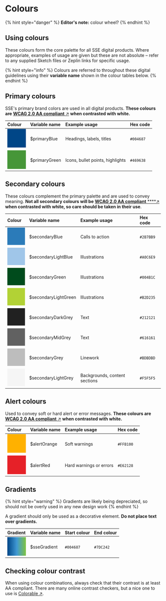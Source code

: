 # Colours

{% hint style="danger" %}
**Editor's note:** colour wheel?
{% endhint %}

## Using colours

These colours form the core palette for all SSE digital products. Where appropriate, examples of usage are given but these are not absolute – refer to any supplied Sketch files or Zeplin links for specific usage.

{% hint style="info" %}
Colours are referred to throughout these digital guidelines using their **variable name** shown in the colour tables below.
{% endhint %}

## Primary colours

SSE's primary brand colors are used in all digital products. **These colours are** [**WCAG 2.0 AA compliant** ↗](https://www.w3.org/TR/WCAG20/#visual-audio-contrast) **when contrasted with white.**

| **Colour** | **Variable name** | **Example usage** | **Hex code** |
| :--- | :--- | :--- | :--- |
| ![](../../.gitbook/assets/blue%20%282%29.png) | $primaryBlue | Headings, labels, titles | `#004687` |
| ![](../../.gitbook/assets/green%20%282%29.png) | $primaryGreen | Icons, bullet points, highlights | `#469638` |

## Secondary colours

These colours complement the primary palette and are used to convey meaning. **Not all secondary colours will be** [**WCAG 2.0 AA compliant**](https://www.w3.org/TR/WCAG20/#visual-audio-contrast)[ ****↗](https://www.w3.org/TR/WCAG20/#visual-audio-contrast) **when contrasted with white, so care should be taken in their use**.

| **Colour** | **Variable name** | **Example usage** | **Hex code** |
| :--- | :--- | :--- | :--- |
| ![](../../.gitbook/assets/blue%20%284%29.png) | $secondaryBlue | Calls to action | `#2B7BB9` |
| ![](../../.gitbook/assets/light-blue.png) | $secondaryLightBlue | Illustrations | `#A0C6E9` |
| ![](../../.gitbook/assets/dark-green.png) | $secondaryGreen | Illustrations | `#004B1C` |
| ![](../../.gitbook/assets/light-green.png) | $secondaryLightGreen | Illustrations | `#B2D235` |
| ![](../../.gitbook/assets/dark-grey.png) | $secondaryDarkGrey | Text | `#212121` |
| ![](../../.gitbook/assets/grey.png) | $secondaryMidGrey | Text | `#616161` |
| ![](../../.gitbook/assets/mid-grey.png) | $secondaryGrey | Linework | `#BDBDBD` |
| ![](../../.gitbook/assets/light-grey.png) | $secondaryLightGrey | Backgrounds, content sections | `#F5F5F5` |

## Alert colours

Used to convey soft or hard alert or error messages. **These colours are** [**WCAG 2.0 AA compliant** ↗](https://www.w3.org/TR/WCAG20/#visual-audio-contrast) **when contrasted with white.**

| **Colour** | **Variable name** | **Example usage** | **Hex code** |
| :--- | :--- | :--- | :--- |
| ![](../../.gitbook/assets/orange.png) | $alertOrange | Soft warnings | `#FFB100` |
| ![](../../.gitbook/assets/red.png) | $alertRed | Hard warnings or errors | `#E62128` |

## Gradients

{% hint style="warning" %}
Gradients are likely being depreciated, so should not be overly used in any new design work
{% endhint %}

A gradient should only be used as a decorative element. **Do not place text over gradients.**

| **Gradient** | Variable name | **Start colour** | **End colour** |
| :--- | :--- | :--- | :--- |
| ![](../../.gitbook/assets/digital-gradient.png) | $sseGradient | `#004687` | `#7DC242` |

## Checking colour contrast

When using colour combinations, always check that their contrast is at least AA compliant. There are many online contrast checkers, but a nice one to use is [Colorable ↗](http://jxnblk.com/colorable/demos/text/?background=%23fff&foreground=%23004687).



